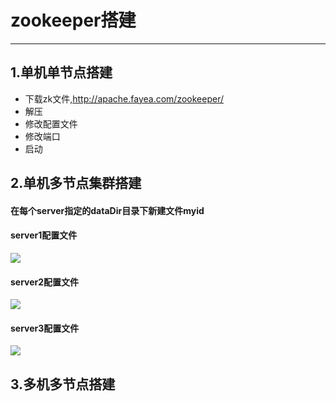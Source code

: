 # zookeeper搭建

---
## 1.单机单节点搭建
* 下载zk文件,http://apache.fayea.com/zookeeper/
* 解压
* 修改配置文件
* 修改端口
* 启动

## 2.单机多节点集群搭建

#### 在每个server指定的dataDir目录下新建文件myid

#### server1配置文件
![](http://i.imgur.com/Ya261ON.png)

#### server2配置文件
![](http://i.imgur.com/y1ICxgc.png)

#### server3配置文件
![](http://i.imgur.com/JOo3V1k.png)

## 3.多机多节点搭建